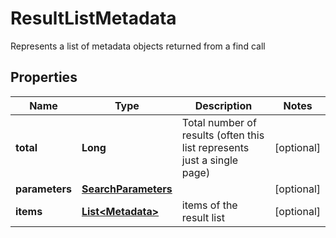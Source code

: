 

# ResultListMetadata

Represents a list of metadata objects returned from a find call

## Properties

| Name | Type | Description | Notes |
|------------ | ------------- | ------------- | -------------|
|**total** | **Long** | Total number of results (often this list represents just a single page) |  [optional] |
|**parameters** | [**SearchParameters**](SearchParameters.md) |  |  [optional] |
|**items** | [**List&lt;Metadata&gt;**](Metadata.md) | items of the result list |  [optional] |



